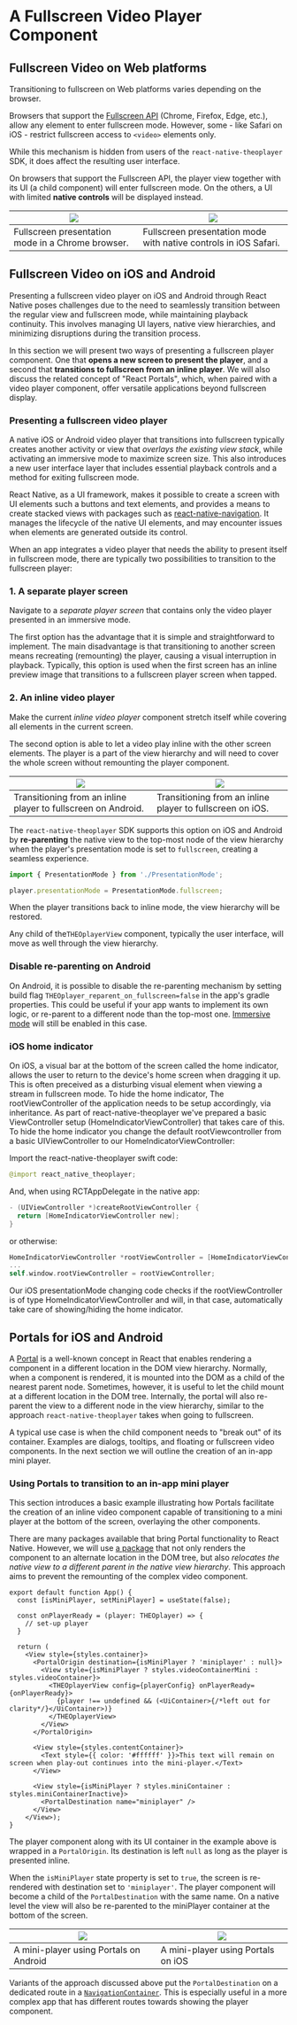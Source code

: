 # A Fullscreen Video Player Component

## Fullscreen Video on Web platforms

Transitioning to fullscreen on Web platforms varies depending on the browser.

Browsers that support the
[Fullscreen API](https://fullscreen.spec.whatwg.org/) (Chrome, Firefox, Edge, etc.), allow any element to enter fullscreen
mode. However, some - like Safari on iOS - restrict fullscreen access to `<video>` elements only.

While this mechanism is hidden from users of the `react-native-theoplayer` SDK,
it does affect the resulting user interface.

On browsers that support the Fullscreen API, the player view together with its UI (a child component) will enter
fullscreen mode. On the others, a UI with limited **native controls** will be displayed instead.

| ![](./fullscreen_chrome.png)                      | ![](./fullscreen_ios_safari.png)                                 |
|---------------------------------------------------|------------------------------------------------------------------|
| Fullscreen presentation mode in a Chrome browser. | Fullscreen presentation mode with native controls in iOS Safari. |

## Fullscreen Video on iOS and Android

Presenting a fullscreen video player on iOS and Android through React Native poses challenges due to the need to seamlessly
transition between the regular view and fullscreen mode, while maintaining playback continuity.
This involves managing UI layers, native view hierarchies, and minimizing
disruptions during the transition process.

In this section we will present two ways of presenting a fullscreen player component. One that **opens a
new screen to present the player**, and a second that **transitions to fullscreen from an inline player**.
We will also discuss the related concept of "React Portals", which, when paired with a video player component,
offer versatile applications beyond fullscreen display.

### Presenting a fullscreen video player

A native iOS or Android video player that transitions into fullscreen typically creates another activity
or view that _overlays the existing view stack_, while activating an immersive mode to maximize
screen size.
This also introduces a new user interface layer that includes essential playback controls and a method for
exiting fullscreen mode.

React Native, as a UI framework, makes it possible to create a screen with UI elements such a buttons
and text elements, and provides a means to create stacked views with packages such as
[react-native-navigation](https://reactnavigation.org/). It manages the lifecycle of the native UI elements, and
may encounter issues when elements are generated outside its control.

When an app integrates a video player that needs the ability to present itself in fullscreen mode, there are
typically two possibilities to transition to the fullscreen player:

### 1. A separate player screen

Navigate to a _separate player screen_ that contains only the video player presented in an immersive mode.

The first option has the advantage that it is simple and straightforward to implement. The main disadvantage is that
transitioning to another screen means recreating (remounting) the player, causing a visual interruption in playback.
Typically, this option is used when the first screen has an inline preview image that transitions to a fullscreen player
screen when tapped.

### 2. An inline video player

Make the current _inline video player_ component stretch itself while covering all elements in the current screen.

The second option is able to let a video play inline with the other screen elements. The player is a part of the
view hierarchy and will need to cover the whole screen without remounting the player component.

| ![](./fullscreen_android.gif)                                 | ![](./fullscreen_ios.gif)                                 |
|---------------------------------------------------------------|-----------------------------------------------------------|
| Transitioning from an inline player to fullscreen on Android. | Transitioning from an inline player to fullscreen on iOS. |

The `react-native-theoplayer` SDK supports this option on iOS and Android by **re-parenting** the native view to the
top-most node of the view hierarchy when the player's presentation mode is set to `fullscreen`, creating a
seamless experience.

```ts
import { PresentationMode } from './PresentationMode';

player.presentationMode = PresentationMode.fullscreen;
```

When the player transitions back to inline mode, the view hierarchy will be restored.

Any child of the`THEOplayerView` component, typically the user interface, will move as well through the view hierarchy.

### Disable re-parenting on Android

On Android, it is possible to disable the re-parenting mechanism by setting build flag
`THEOplayer_reparent_on_fullscreen=false` in the app's gradle properties. This could be useful if your
app wants to implement its own logic, or re-parent to a different node than the top-most one.
[Immersive mode](https://developer.android.com/develop/ui/views/layout/immersive) will still be enabled in this case.

### iOS home indicator

On iOS, a visual bar at the bottom of the screen called the home indicator, allows the user to return to the device's home screen when dragging it up. This is often preceived as a disturbing visual element when viewing a stream in fullscreen mode. To hide the home indicator, The rootViewController of the application needs to be setup accordingly, via inheritance. As part of react-native-theoplayer we've prepared a basic ViewController setup (HomeIndicatorViewController) that takes care of this. To hide the home indicator you change the default rootViewcontroller from a basic UIViewController to our HomeIndicatorViewController:

Import the react-native-theoplayer swift code:
```swift
@import react_native_theoplayer;
```

And, when using RCTAppDelegate in the native app:
```swift
- (UIViewController *)createRootViewController {
  return [HomeIndicatorViewController new];
}
```

or otherwise:
```swift
HomeIndicatorViewController *rootViewController = [HomeIndicatorViewController new];
...
self.window.rootViewController = rootViewController;
```

Our iOS presentationMode changing code checks if the rootViewController is of type HomeIndicatorViewController and will, in that case, automatically take care of showing/hiding the home indicator.

## Portals for iOS and Android

A [Portal](https://react.dev/reference/react-dom/createPortal#usage) is a well-known concept in React that
enables rendering a component in a different location in the DOM view hierarchy. Normally, when a component is
rendered, it is mounted into the DOM as a child of the nearest parent node. Sometimes, however, it is useful
to let the child mount at a different location in the DOM tree. Internally, the portal will also re-parent the
view to a different node in the view hierarchy, similar to the approach `react-native-theoplayer` takes when
going to fullscreen.

A typical use case is when the child component needs to "break out" of its container. Examples are dialogs,
tooltips, and floating or fullscreen video components. In the next section we will outline the creation of an
in-app mini player.

### Using Portals to transition to an in-app mini player

This section introduces a basic example illustrating how Portals facilitate the creation of an inline video component
capable of transitioning to a mini player at the bottom of the screen, overlaying the other components.

There are many packages available that bring Portal functionality to React Native. However, we will
use [a package](https://www.npmjs.com/package/@alexzunik/rn-native-portals-reborn) that not only renders the component to an alternate location in the DOM tree, but also
_relocates the native view to a different parent in the native view hierarchy_.
This approach aims to prevent the remounting of the complex video component.

```tsx
export default function App() {
  const [isMiniPlayer, setMiniPlayer] = useState(false);

  const onPlayerReady = (player: THEOplayer) => {
    // set-up player
  }

  return (
    <View style={styles.container}>
      <PortalOrigin destination={isMiniPlayer ? 'miniplayer' : null}>
        <View style={isMiniPlayer ? styles.videoContainerMini : styles.videoContainer}>
          <THEOplayerView config={playerConfig} onPlayerReady={onPlayerReady}>
            {player !== undefined && (<UiContainer>{/*left out for clarity*/}</UiContainer>)}
          </THEOplayerView>
        </View>
      </PortalOrigin>

      <View style={styles.contentContainer}>
        <Text style={{ color: '#ffffff' }}>This text will remain on screen when play-out continues into the mini-player.</Text>
      </View>

      <View style={isMiniPlayer ? styles.miniContainer : styles.miniContainerInactive}>
        <PortalDestination name="miniplayer" />
      </View>
    </View>);
}
```

The player component along with its UI container in the example above is wrapped in a `PortalOrigin`.
Its destination is left `null` as long as the player is presented inline.

When the `isMiniPlayer` state property is set to `true`, the screen is re-rendered with destination set to `'miniplayer'`.
The player component will become a child of the `PortalDestination` with the same name. On a native level the view
will also be re-parented to the miniPlayer container at the bottom of the screen.

| ![](./miniplayer_android.gif)          | ![](./miniplayer_ios.gif)
|----------------------------------------|------------------------------------|
| A mini-player using Portals on Android | A mini-player using Portals on iOS |

Variants of the approach discussed above put the `PortalDestination` on a dedicated route in a
[`NavigationContainer`](https://reactnavigation.org/docs/navigation-container/). This is
especially useful in a more complex app that has different routes towards showing the player component.
